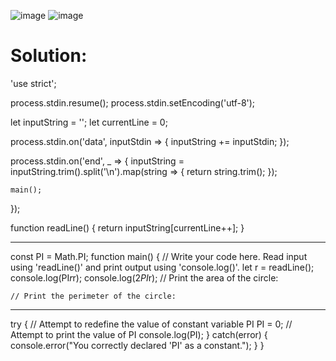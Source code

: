![image](https://user-images.githubusercontent.com/66727050/151688434-8d1f91f5-f63d-465d-9ce1-04ba12e0efa7.png)
![image](https://user-images.githubusercontent.com/66727050/151688437-b9a02c3c-43c3-479b-8ded-dc2961320ae7.png)

# Solution:

'use strict';

process.stdin.resume();
process.stdin.setEncoding('utf-8');

let inputString = '';
let currentLine = 0;

process.stdin.on('data', inputStdin => {
    inputString += inputStdin;
});

process.stdin.on('end', _ => {
    inputString = inputString.trim().split('\n').map(string => {
        return string.trim();
    });
    
    main();    
});

function readLine() {
    return inputString[currentLine++];
}
<hr>

const PI = Math.PI;
function main() {
    // Write your code here. Read input using 'readLine()' and print output using 'console.log()'.
    let r = readLine();
    console.log(PI*r*r);
    console.log(2*PI*r);
    // Print the area of the circle:
    
    // Print the perimeter of the circle:
<hr>
    try {    
        // Attempt to redefine the value of constant variable PI
        PI = 0;
        // Attempt to print the value of PI
        console.log(PI);
    } catch(error) {
        console.error("You correctly declared 'PI' as a constant.");
    }
}
